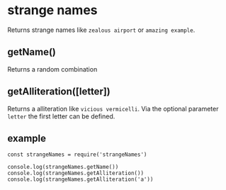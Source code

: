 # strange names
Returns strange names like `zealous airport` or `amazing example`.

## getName()
Returns a random combination

## getAlliteration([letter])
Returns a alliteration like `vicious vermicelli`.
Via the optional parameter `letter` the first letter can be defined.

## example
````
const strangeNames = require('strangeNames')

console.log(strangeNames.getName())
console.log(strangeNames.getAlliteration())
console.log(strangeNames.getAlliteration('a'))
````